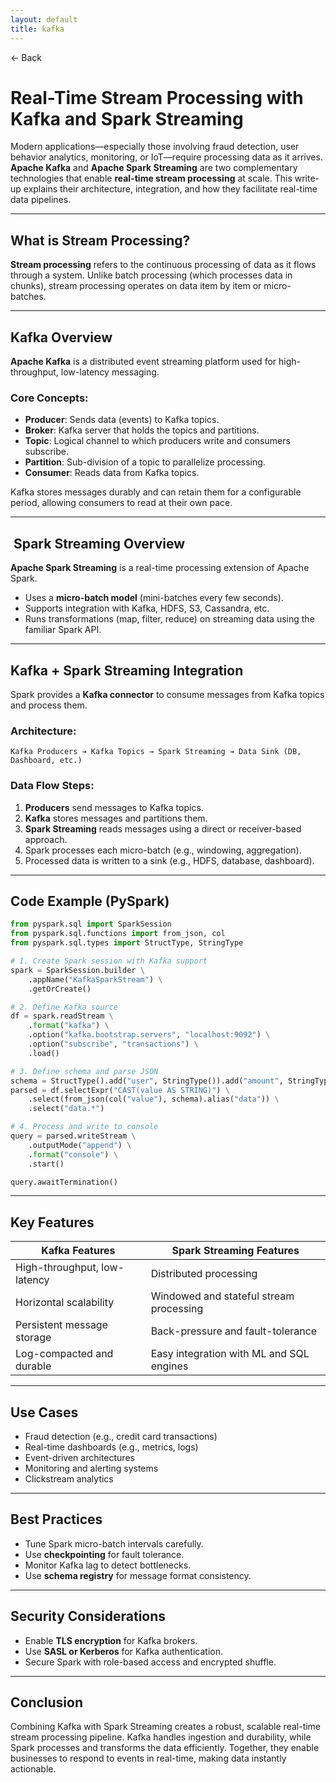 ```yaml
---
layout: default
title: kafka 
---
```


<a href="https://anish7610.github.io/technical-writeups" style="text-decoration: none;">← Back</a>


# Real-Time Stream Processing with Kafka and Spark Streaming

Modern applications—especially those involving fraud detection, user behavior analytics, monitoring, or IoT—require processing data as it arrives. **Apache Kafka** and **Apache Spark Streaming** are two complementary technologies that enable **real-time stream processing** at scale. This write-up explains their architecture, integration, and how they facilitate real-time data pipelines.

---

##  What is Stream Processing?

**Stream processing** refers to the continuous processing of data as it flows through a system. Unlike batch processing (which processes data in chunks), stream processing operates on data item by item or micro-batches.

---

##  Kafka Overview

**Apache Kafka** is a distributed event streaming platform used for high-throughput, low-latency messaging.

### Core Concepts:

* **Producer**: Sends data (events) to Kafka topics.
* **Broker**: Kafka server that holds the topics and partitions.
* **Topic**: Logical channel to which producers write and consumers subscribe.
* **Partition**: Sub-division of a topic to parallelize processing.
* **Consumer**: Reads data from Kafka topics.

Kafka stores messages durably and can retain them for a configurable period, allowing consumers to read at their own pace.

---

## ️ Spark Streaming Overview

**Apache Spark Streaming** is a real-time processing extension of Apache Spark.

* Uses a **micro-batch model** (mini-batches every few seconds).
* Supports integration with Kafka, HDFS, S3, Cassandra, etc.
* Runs transformations (map, filter, reduce) on streaming data using the familiar Spark API.

---

##  Kafka + Spark Streaming Integration

Spark provides a **Kafka connector** to consume messages from Kafka topics and process them.

### Architecture:

```
Kafka Producers → Kafka Topics → Spark Streaming → Data Sink (DB, Dashboard, etc.)
```

### Data Flow Steps:

1. **Producers** send messages to Kafka topics.
2. **Kafka** stores messages and partitions them.
3. **Spark Streaming** reads messages using a direct or receiver-based approach.
4. Spark processes each micro-batch (e.g., windowing, aggregation).
5. Processed data is written to a sink (e.g., HDFS, database, dashboard).

---

##  Code Example (PySpark)

```python
from pyspark.sql import SparkSession
from pyspark.sql.functions import from_json, col
from pyspark.sql.types import StructType, StringType

# 1. Create Spark session with Kafka support
spark = SparkSession.builder \
    .appName("KafkaSparkStream") \
    .getOrCreate()

# 2. Define Kafka source
df = spark.readStream \
    .format("kafka") \
    .option("kafka.bootstrap.servers", "localhost:9092") \
    .option("subscribe", "transactions") \
    .load()

# 3. Define schema and parse JSON
schema = StructType().add("user", StringType()).add("amount", StringType())
parsed = df.selectExpr("CAST(value AS STRING)") \
    .select(from_json(col("value"), schema).alias("data")) \
    .select("data.*")

# 4. Process and write to console
query = parsed.writeStream \
    .outputMode("append") \
    .format("console") \
    .start()

query.awaitTermination()
```

---

##  Key Features

| Kafka Features               | Spark Streaming Features                 |
| ---------------------------- | ---------------------------------------- |
| High-throughput, low-latency | Distributed processing                   |
| Horizontal scalability       | Windowed and stateful stream processing  |
| Persistent message storage   | Back-pressure and fault-tolerance        |
| Log-compacted and durable    | Easy integration with ML and SQL engines |

---

##  Use Cases

* Fraud detection (e.g., credit card transactions)
* Real-time dashboards (e.g., metrics, logs)
* Event-driven architectures
* Monitoring and alerting systems
* Clickstream analytics

---

##  Best Practices

* Tune Spark micro-batch intervals carefully.
* Use **checkpointing** for fault tolerance.
* Monitor Kafka lag to detect bottlenecks.
* Use **schema registry** for message format consistency.

---

##  Security Considerations

* Enable **TLS encryption** for Kafka brokers.
* Use **SASL or Kerberos** for Kafka authentication.
* Secure Spark with role-based access and encrypted shuffle.

---

##  Conclusion

Combining Kafka with Spark Streaming creates a robust, scalable real-time stream processing pipeline. Kafka handles ingestion and durability, while Spark processes and transforms the data efficiently. Together, they enable businesses to respond to events in real-time, making data instantly actionable.
